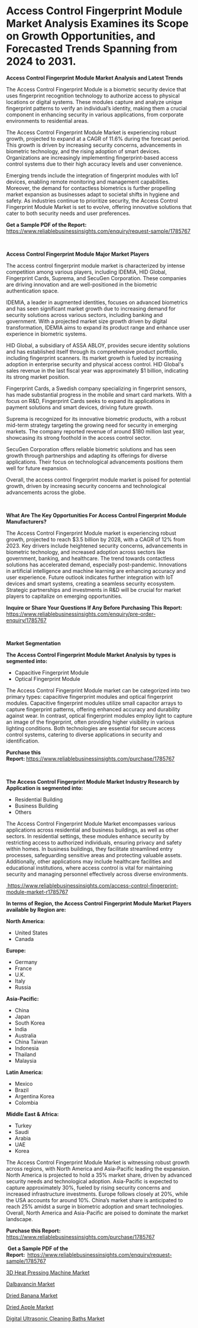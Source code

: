 <p><h1>Access Control Fingerprint Module Market Analysis Examines its Scope on Growth Opportunities, and Forecasted Trends Spanning from 2024 to 2031.</h1></p><p><strong>Access Control Fingerprint Module Market Analysis and Latest Trends</strong></p>
<p><p>The Access Control Fingerprint Module is a biometric security device that uses fingerprint recognition technology to authorize access to physical locations or digital systems. These modules capture and analyze unique fingerprint patterns to verify an individual’s identity, making them a crucial component in enhancing security in various applications, from corporate environments to residential areas.</p><p>The Access Control Fingerprint Module Market is experiencing robust growth, projected to expand at a CAGR of 11.6% during the forecast period. This growth is driven by increasing security concerns, advancements in biometric technology, and the rising adoption of smart devices. Organizations are increasingly implementing fingerprint-based access control systems due to their high accuracy levels and user convenience. </p><p>Emerging trends include the integration of fingerprint modules with IoT devices, enabling remote monitoring and management capabilities. Moreover, the demand for contactless biometrics is further propelling market expansion as businesses adapt to societal shifts in hygiene and safety. As industries continue to prioritize security, the Access Control Fingerprint Module Market is set to evolve, offering innovative solutions that cater to both security needs and user preferences.</p></p>
<p><strong>Get a Sample PDF of the Report:&nbsp;</strong> <a href="https://www.reliablebusinessinsights.com/enquiry/request-sample/1785767?utm_campaign=97&utm_medium=2&utm_source=Github&utm_content=ia&utm_term=09102024&utm_id=access-control-fingerprint-module">https://www.reliablebusinessinsights.com/enquiry/request-sample/1785767</a></p>
<p>&nbsp;</p>
<p><strong>Access Control Fingerprint Module Major Market Players</strong></p>
<p><p>The access control fingerprint module market is characterized by intense competition among various players, including IDEMIA, HID Global, Fingerprint Cards, Suprema, and SecuGen Corporation. These companies are driving innovation and are well-positioned in the biometric authentication space.</p><p>IDEMIA, a leader in augmented identities, focuses on advanced biometrics and has seen significant market growth due to increasing demand for security solutions across various sectors, including banking and government. With a projected market size growth driven by digital transformation, IDEMIA aims to expand its product range and enhance user experience in biometric systems.</p><p>HID Global, a subsidiary of ASSA ABLOY, provides secure identity solutions and has established itself through its comprehensive product portfolio, including fingerprint scanners. Its market growth is fueled by increasing adoption in enterprise security and physical access control. HID Global's sales revenue in the last fiscal year was approximately $1 billion, indicating its strong market position.</p><p>Fingerprint Cards, a Swedish company specializing in fingerprint sensors, has made substantial progress in the mobile and smart card markets. With a focus on R&D, Fingerprint Cards seeks to expand its applications in payment solutions and smart devices, driving future growth.</p><p>Suprema is recognized for its innovative biometric products, with a robust mid-term strategy targeting the growing need for security in emerging markets. The company reported revenue of around $180 million last year, showcasing its strong foothold in the access control sector.</p><p>SecuGen Corporation offers reliable biometric solutions and has seen growth through partnerships and adapting its offerings for diverse applications. Their focus on technological advancements positions them well for future expansion.</p><p>Overall, the access control fingerprint module market is poised for potential growth, driven by increasing security concerns and technological advancements across the globe.</p></p>
<p>&nbsp;</p>
<p><strong>What Are The Key Opportunities For Access Control Fingerprint Module Manufacturers?</strong></p>
<p><p>The Access Control Fingerprint Module market is experiencing robust growth, projected to reach $3.5 billion by 2028, with a CAGR of 12% from 2023. Key drivers include heightened security concerns, advancements in biometric technology, and increased adoption across sectors like government, banking, and healthcare. The trend towards contactless solutions has accelerated demand, especially post-pandemic. Innovations in artificial intelligence and machine learning are enhancing accuracy and user experience. Future outlook indicates further integration with IoT devices and smart systems, creating a seamless security ecosystem. Strategic partnerships and investments in R&D will be crucial for market players to capitalize on emerging opportunities.</p></p>
<p><strong>Inquire or Share Your Questions If Any Before Purchasing This Report:</strong> <a href="https://www.reliablebusinessinsights.com/enquiry/pre-order-enquiry/1785767?utm_campaign=97&utm_medium=2&utm_source=Github&utm_content=ia&utm_term=09102024&utm_id=access-control-fingerprint-module">https://www.reliablebusinessinsights.com/enquiry/pre-order-enquiry/1785767</a></p>
<p>&nbsp;</p>
<p><strong>Market Segmentation</strong></p>
<p><strong>The Access Control Fingerprint Module Market Analysis by types is segmented into:</strong></p>
<p><ul><li>Capacitive Fingerprint Module</li><li>Optical Fingerprint Module</li></ul></p>
<p><p>The Access Control Fingerprint Module market can be categorized into two primary types: capacitive fingerprint modules and optical fingerprint modules. Capacitive fingerprint modules utilize small capacitor arrays to capture fingerprint patterns, offering enhanced accuracy and durability against wear. In contrast, optical fingerprint modules employ light to capture an image of the fingerprint, often providing higher visibility in various lighting conditions. Both technologies are essential for secure access control systems, catering to diverse applications in security and identification.</p></p>
<p><strong>Purchase this Report:&nbsp;</strong><a href="https://www.reliablebusinessinsights.com/purchase/1785767?utm_campaign=97&utm_medium=2&utm_source=Github&utm_content=ia&utm_term=09102024&utm_id=access-control-fingerprint-module">https://www.reliablebusinessinsights.com/purchase/1785767</a></p>
<p>&nbsp;</p>
<p><strong>The Access Control Fingerprint Module Market Industry Research by Application is segmented into:</strong></p>
<p><ul><li>Residential Building</li><li>Business Building</li><li>Others</li></ul></p>
<p><p>The Access Control Fingerprint Module Market encompasses various applications across residential and business buildings, as well as other sectors. In residential settings, these modules enhance security by restricting access to authorized individuals, ensuring privacy and safety within homes. In business buildings, they facilitate streamlined entry processes, safeguarding sensitive areas and protecting valuable assets. Additionally, other applications may include healthcare facilities and educational institutions, where access control is vital for maintaining security and managing personnel effectively across diverse environments.</p></p>
<p><a href="https://www.reliablebusinessinsights.com/access-control-fingerprint-module-market-r1785767?utm_campaign=97&utm_medium=2&utm_source=Github&utm_content=ia&utm_term=09102024&utm_id=access-control-fingerprint-module">&nbsp;https://www.reliablebusinessinsights.com/access-control-fingerprint-module-market-r1785767</a></p>
<p><strong>In terms of Region, the Access Control Fingerprint Module Market Players available by Region are:</strong></p>
<p>
    <p> <strong> North America: </strong>
        <ul>
            <li>United States</li>
            <li>Canada</li>
        </ul>
        </p> 
    <p> <strong> Europe: </strong>
        <ul>
            <li>Germany</li>
            <li>France</li>
            <li>U.K.</li>
            <li>Italy</li>
            <li>Russia</li>
        </ul>
        </p> 
    <p> <strong> Asia-Pacific: </strong>
        <ul>
            <li>China</li>
            <li>Japan</li>
            <li>South Korea</li>
            <li>India</li>
            <li>Australia</li>
            <li>China Taiwan</li>
            <li>Indonesia</li>
            <li>Thailand</li>
            <li>Malaysia</li>
        </ul>
        </p> 
    <p> <strong> Latin America: </strong>
        <ul>
            <li>Mexico</li>
            <li>Brazil</li>
            <li>Argentina Korea</li>
            <li>Colombia</li>
        </ul>
        </p> 
    <p> <strong> Middle East & Africa: </strong>
        <ul>
            <li>Turkey</li>
            <li>Saudi</li>
            <li>Arabia</li>
            <li>UAE</li>
            <li>Korea</li>
        </ul>
    </p>
    </p>
<p><p>The Access Control Fingerprint Module Market is witnessing robust growth across regions, with North America and Asia-Pacific leading the expansion. North America is projected to hold a 35% market share, driven by advanced security needs and technological adoption. Asia-Pacific is expected to capture approximately 30%, fueled by rising security concerns and increased infrastructure investments. Europe follows closely at 20%, while the USA accounts for around 10%. China’s market share is anticipated to reach 25% amidst a surge in biometric adoption and smart technologies. Overall, North America and Asia-Pacific are poised to dominate the market landscape.</p></p>
<p><strong>Purchase this Report: </strong><a href="https://www.reliablebusinessinsights.com/purchase/1785767?utm_campaign=97&utm_medium=2&utm_source=Github&utm_content=ia&utm_term=09102024&utm_id=access-control-fingerprint-module">https://www.reliablebusinessinsights.com/purchase/1785767</a></p>
<p>&nbsp;<strong>Get a Sample PDF of the Report:&nbsp;&nbsp;</strong><a href="https://www.reliablebusinessinsights.com/enquiry/request-sample/1785767?utm_campaign=97&utm_medium=2&utm_source=Github&utm_content=ia&utm_term=09102024&utm_id=access-control-fingerprint-module">https://www.reliablebusinessinsights.com/enquiry/request-sample/1785767</a></p>
<p><strong></strong></p>
<p><p><a href="https://github.com/ElviraDur475/Market-Research-Report-List-1/blob/main/3d-heat-pressing-machine-market.md?utm_campaign=97&utm_medium=2&utm_source=Github&utm_content=ia&utm_term=09102024&utm_id=access-control-fingerprint-module">3D Heat Pressing Machine Market</a></p><p><a href="https://www.linkedin.com/pulse/dalbavancin-market2024-2031-industry-insights-investment-88fbe?utm_campaign=97&utm_medium=2&utm_source=Github&utm_content=ia&utm_term=09102024&utm_id=access-control-fingerprint-module">Dalbavancin Market</a></p><p><a href="https://issuu.com/reportprime-2/docs/dried-banana-market-size-2030.pptx_5b7ca176791550?utm_campaign=97&utm_medium=2&utm_source=Github&utm_content=ia&utm_term=09102024&utm_id=access-control-fingerprint-module">Dried Banana Market</a></p><p><a href="https://issuu.com/reportprime-2/docs/dried-apple-market-size-2030.pptx_3ce37ad0830d61?utm_campaign=97&utm_medium=2&utm_source=Github&utm_content=ia&utm_term=09102024&utm_id=access-control-fingerprint-module">Dried Apple Market</a></p><p><a href="https://github.com/Sidorelashyti476/Market-Research-Report-List-1/blob/main/digital-ultrasonic-cleaning-baths-market.md?utm_campaign=97&utm_medium=2&utm_source=Github&utm_content=ia&utm_term=09102024&utm_id=access-control-fingerprint-module">Digital Ultrasonic Cleaning Baths Market</a></p></p>